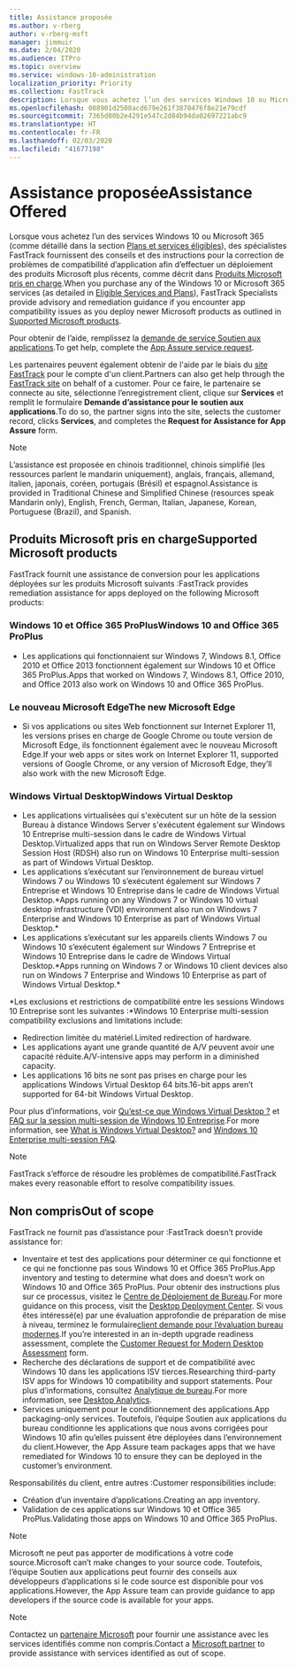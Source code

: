 ```yaml
---
title: Assistance proposée
ms.author: v-rberg
author: v-rberg-msft
manager: jimmuir
ms.date: 2/04/2020
ms.audience: ITPro
ms.topic: overview
ms.service: windows-10-administration
localization_priority: Priority
ms.collection: FastTrack
description: Lorsque vous achetez l’un des services Windows 10 ou Microsoft 365, des spécialistes FastTrack fournissent des conseils et des instructions pour la correction de problèmes afin d’effectuer un déploiement vers Windows 10 et Office 365 ProPlus et de rester à la page sans frais supplémentaires (avec un abonnement éligible).
ms.openlocfilehash: 088901d2508acd679e261f3870476f8e21e79cdf
ms.sourcegitcommit: 7365d80b2e4291e547c2d84b94da02697221abc9
ms.translationtype: HT
ms.contentlocale: fr-FR
ms.lasthandoff: 02/03/2020
ms.locfileid: "41677198"
---
```

# <a name="assistance-offered"></a><span data-ttu-id="06364-103">Assistance proposée</span><span class="sxs-lookup"><span data-stu-id="06364-103">Assistance Offered</span></span>  

<span data-ttu-id="06364-104">Lorsque vous achetez l’un des services Windows 10 ou Microsoft 365 (comme détaillé dans la section [Plans et services éligibles](M365-eligible-services-and-plans.md)), des spécialistes FastTrack fournissent des conseils et des instructions pour la correction de problèmes de compatibilité d’application afin d’effectuer un déploiement des produits Microsoft plus récents, comme décrit dans [Produits Microsoft pris en charge](#supported-microsoft-products).</span><span class="sxs-lookup"><span data-stu-id="06364-104">When you purchase any of the Windows 10 or Microsoft 365 services (as detailed in [Eligible Services and Plans](M365-eligible-services-and-plans.md)), FastTrack Specialists provide advisory and remediation guidance if you encounter app compatibility issues as you deploy newer Microsoft products as outlined in [Supported Microsoft products](#supported-microsoft-products).</span></span>

<span data-ttu-id="06364-105">Pour obtenir de l’aide, remplissez la [demande de service Soutien aux applications](https://go.microsoft.com/fwlink/?linkid=2022721).</span><span class="sxs-lookup"><span data-stu-id="06364-105">To get help, complete the [App Assure service request](https://go.microsoft.com/fwlink/?linkid=2022721).</span></span>

<span data-ttu-id="06364-106">Les partenaires peuvent également obtenir de l'aide par le biais du [site FastTrack](https://go.microsoft.com/fwlink/?linkid=780698) pour le compte d'un client.</span><span class="sxs-lookup"><span data-stu-id="06364-106">Partners can also get help through the [FastTrack site](https://go.microsoft.com/fwlink/?linkid=780698) on behalf of a customer.</span></span> <span data-ttu-id="06364-107">Pour ce faire, le partenaire se connecte au site, sélectionne l’enregistrement client, clique sur **Services** et remplit le formulaire **Demande d’assistance pour le soutien aux applications**.</span><span class="sxs-lookup"><span data-stu-id="06364-107">To do so, the partner signs into the site, selects the customer record, clicks **Services**, and completes the **Request for Assistance for App Assure** form.</span></span>

> [!NOTE]
> <span data-ttu-id="06364-108">L’assistance est proposée en chinois traditionnel, chinois simplifié (les ressources parlent le mandarin uniquement), anglais, français, allemand, italien, japonais, coréen, portugais (Brésil) et espagnol.</span><span class="sxs-lookup"><span data-stu-id="06364-108">Assistance is provided in Traditional Chinese and Simplified Chinese (resources speak Mandarin only), English, French, German, Italian, Japanese, Korean, Portuguese (Brazil), and Spanish.</span></span> 

## <a name="supported-microsoft-products"></a><span data-ttu-id="06364-109">Produits Microsoft pris en charge</span><span class="sxs-lookup"><span data-stu-id="06364-109">Supported Microsoft products</span></span>

<span data-ttu-id="06364-110">FastTrack fournit une assistance de conversion pour les applications déployées sur les produits Microsoft suivants :</span><span class="sxs-lookup"><span data-stu-id="06364-110">FastTrack provides remediation assistance for apps deployed on the following Microsoft products:</span></span>

### <a name="windows-10-and-office-365-proplus"></a><span data-ttu-id="06364-111">Windows 10 et Office 365 ProPlus</span><span class="sxs-lookup"><span data-stu-id="06364-111">Windows 10 and Office 365 ProPlus</span></span>

- <span data-ttu-id="06364-112">Les applications qui fonctionnaient sur Windows 7, Windows 8.1, Office 2010 et Office 2013 fonctionnent également sur Windows 10 et Office 365 ProPlus.</span><span class="sxs-lookup"><span data-stu-id="06364-112">Apps that worked on Windows 7, Windows 8.1, Office 2010, and Office 2013 also work on Windows 10 and Office 365 ProPlus.</span></span>

### <a name="the-new-microsoft-edge"></a><span data-ttu-id="06364-113">Le nouveau Microsoft Edge</span><span class="sxs-lookup"><span data-stu-id="06364-113">The new Microsoft Edge</span></span>

- <span data-ttu-id="06364-114">Si vos applications ou sites Web fonctionnent sur Internet Explorer 11, les versions prises en charge de Google Chrome ou toute version de Microsoft Edge, ils fonctionnent également avec le nouveau Microsoft Edge.</span><span class="sxs-lookup"><span data-stu-id="06364-114">If your web apps or sites work on Internet Explorer 11, supported versions of Google Chrome, or any version of Microsoft Edge, they’ll also work with the new Microsoft Edge.</span></span>

### <a name="windows-virtual-desktop"></a><span data-ttu-id="06364-115">Windows Virtual Desktop</span><span class="sxs-lookup"><span data-stu-id="06364-115">Windows Virtual Desktop</span></span>

- <span data-ttu-id="06364-116">Les applications virtualisées qui s'exécutent sur un hôte de la session Bureau à distance Windows Server s'exécutent également sur Windows 10 Entreprise multi-session dans le cadre de Windows Virtual Desktop.</span><span class="sxs-lookup"><span data-stu-id="06364-116">Virtualized apps that run on Windows Server Remote Desktop Session Host (RDSH) also run on Windows 10 Enterprise multi-session as part of Windows Virtual Desktop.</span></span>
- <span data-ttu-id="06364-117">Les applications s’exécutant sur l’environnement de bureau virtuel Windows 7 ou Windows 10 s’exécutent également sur Windows 7 Entreprise et Windows 10 Entreprise dans le cadre de Windows Virtual Desktop.\*</span><span class="sxs-lookup"><span data-stu-id="06364-117">Apps running on any Windows 7 or Windows 10 virtual desktop infrastructure (VDI) environment also run on Windows 7 Enterprise and Windows 10 Enterprise as part of Windows Virtual Desktop.\*</span></span>
- <span data-ttu-id="06364-118">Les applications s’exécutant sur les appareils clients Windows 7 ou Windows 10 s’exécutent également sur Windows 7 Entreprise et Windows 10 Entreprise dans le cadre de Windows Virtual Desktop.\*</span><span class="sxs-lookup"><span data-stu-id="06364-118">Apps running on Windows 7 or Windows 10 client devices also run on Windows 7 Enterprise and Windows 10 Enterprise as part of Windows Virtual Desktop.\*</span></span>

<span data-ttu-id="06364-119">\*Les exclusions et restrictions de compatibilité entre les sessions Windows 10 Entreprise sont les suivantes :</span><span class="sxs-lookup"><span data-stu-id="06364-119">\*Windows 10 Enterprise multi-session compatibility exclusions and limitations include:</span></span>
- <span data-ttu-id="06364-120">Redirection limitée du matériel.</span><span class="sxs-lookup"><span data-stu-id="06364-120">Limited redirection of hardware.</span></span>
- <span data-ttu-id="06364-121">Les applications ayant une grande quantité de A/V peuvent avoir une capacité réduite.</span><span class="sxs-lookup"><span data-stu-id="06364-121">A/V-intensive apps may perform in a diminished capacity.</span></span>
- <span data-ttu-id="06364-122">Les applications 16 bits ne sont pas prises en charge pour les applications Windows Virtual Desktop 64 bits.</span><span class="sxs-lookup"><span data-stu-id="06364-122">16-bit apps aren’t supported for 64-bit Windows Virtual Desktop.</span></span>

<span data-ttu-id="06364-123">Pour plus d’informations, voir [Qu’est-ce que Windows Virtual Desktop ?](https://docs.microsoft.com/azure/virtual-desktop/overview) et [FAQ sur la session multi-session de Windows 10 Entreprise](https://docs.microsoft.com/azure/virtual-desktop/windows-10-multisession-faq).</span><span class="sxs-lookup"><span data-stu-id="06364-123">For more information, see [What is Windows Virtual Desktop?](https://docs.microsoft.com/azure/virtual-desktop/overview) and [Windows 10 Enterprise multi-session FAQ](https://docs.microsoft.com/azure/virtual-desktop/windows-10-multisession-faq).</span></span>

> [!NOTE]
> <span data-ttu-id="06364-124">FastTrack s’efforce de résoudre les problèmes de compatibilité.</span><span class="sxs-lookup"><span data-stu-id="06364-124">FastTrack makes every reasonable effort to resolve compatibility issues.</span></span> 

## <a name="out-of-scope"></a><span data-ttu-id="06364-125">Non compris</span><span class="sxs-lookup"><span data-stu-id="06364-125">Out of scope</span></span>

<span data-ttu-id="06364-126">FastTrack ne fournit pas d’assistance pour :</span><span class="sxs-lookup"><span data-stu-id="06364-126">FastTrack doesn’t provide assistance for:</span></span>
- <span data-ttu-id="06364-127">Inventaire et test des applications pour déterminer ce qui fonctionne et ce qui ne fonctionne pas sous Windows 10 et Office 365 ProPlus.</span><span class="sxs-lookup"><span data-stu-id="06364-127">App inventory and testing to determine what does and doesn’t work on Windows 10 and Office 365 ProPlus.</span></span> <span data-ttu-id="06364-128">Pour obtenir des instructions plus sur ce processus, visitez le [Centre de Déploiement de Bureau](https://go.microsoft.com/fwlink/?linkid=2080140).</span><span class="sxs-lookup"><span data-stu-id="06364-128">For more guidance on this process, visit the [Desktop Deployment Center](https://go.microsoft.com/fwlink/?linkid=2080140).</span></span> <span data-ttu-id="06364-129">Si vous êtes intéressé(e) par une évaluation approfondie de préparation de mise à niveau, terminez le formulaire[client demande pour l’évaluation bureau modernes](https://go.microsoft.com/fwlink/?linkid=2053818).</span><span class="sxs-lookup"><span data-stu-id="06364-129">If you’re interested in an in-depth upgrade readiness assessment, complete the [Customer Request for Modern Desktop Assessment](https://go.microsoft.com/fwlink/?linkid=2053818) form.</span></span>
- <span data-ttu-id="06364-130">Recherche des déclarations de support et de compatibilité avec Windows 10 dans les applications ISV tierces.</span><span class="sxs-lookup"><span data-stu-id="06364-130">Researching third-party ISV apps for Windows 10 compatibility and support statements.</span></span> <span data-ttu-id="06364-131">Pour plus d’informations, consultez [Analytique de bureau](https://docs.microsoft.com/sccm/desktop-analytics/overview).</span><span class="sxs-lookup"><span data-stu-id="06364-131">For more information, see [Desktop Analytics](https://docs.microsoft.com/sccm/desktop-analytics/overview).</span></span>
- <span data-ttu-id="06364-132">Services uniquement pour le conditionnement des applications.</span><span class="sxs-lookup"><span data-stu-id="06364-132">App packaging-only services.</span></span> <span data-ttu-id="06364-133">Toutefois, l’équipe Soutien aux applications du bureau conditionne les applications que nous avons corrigées pour Windows 10 afin qu’elles puissent être déployées dans l’environnement du client.</span><span class="sxs-lookup"><span data-stu-id="06364-133">However, the App Assure team packages apps that we have remediated for Windows 10 to ensure they can be deployed in the customer’s environment.</span></span>

<span data-ttu-id="06364-134">Responsabilités du client, entre autres :</span><span class="sxs-lookup"><span data-stu-id="06364-134">Customer responsibilities include:</span></span>
- <span data-ttu-id="06364-135">Création d’un inventaire d’applications.</span><span class="sxs-lookup"><span data-stu-id="06364-135">Creating an app inventory.</span></span>
- <span data-ttu-id="06364-136">Validation de ces applications sur Windows 10 et Office 365 ProPlus.</span><span class="sxs-lookup"><span data-stu-id="06364-136">Validating those apps on Windows 10 and Office 365 ProPlus.</span></span>

> [!NOTE]
> <span data-ttu-id="06364-137">Microsoft ne peut pas apporter de modifications à votre code source.</span><span class="sxs-lookup"><span data-stu-id="06364-137">Microsoft can’t make changes to your source code.</span></span> <span data-ttu-id="06364-138">Toutefois, l’équipe Soutien aux applications peut fournir des conseils aux développeurs d’applications si le code source est disponible pour vos applications.</span><span class="sxs-lookup"><span data-stu-id="06364-138">However, the App Assure team can provide guidance to app developers if the source code is available for your apps.</span></span>

> [!NOTE]
> <span data-ttu-id="06364-139">Contactez un [partenaire Microsoft](https://go.microsoft.com/fwlink/?linkid=2080150) pour fournir une assistance avec les services identifiés comme non compris.</span><span class="sxs-lookup"><span data-stu-id="06364-139">Contact a [Microsoft partner](https://go.microsoft.com/fwlink/?linkid=2080150) to provide assistance with services identified as out of scope.</span></span>
